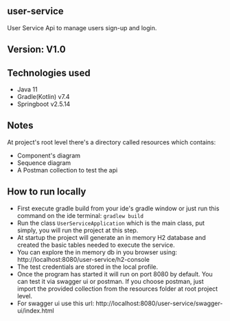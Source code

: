 ## user-service
User Service Api to manage users sign-up and login.

## Version: V1.0

## Technologies used
- Java 11
- Gradle(Kotlin) v7.4
- Springboot v2.5.14

## Notes
At project's root level there's a directory called resources which contains:
- Component's diagram
- Sequence diagram
- A Postman collection to test the api

## How to run locally
- First execute gradle build from your ide's gradle window or just run this command on the ide terminal: ```gradlew build```
- Run the class ```UserServiceApplication``` which is the main class, put simply, you will run the project at this step.
- At startup the project will generate an in memory H2 database and created the basic tables needed to execute the service.
- You can explore the in memory db in you browser using: http://localhost:8080/user-service/h2-console
- The test credentials are stored in the local profile.
- Once the program has started it will run on port 8080 by default. You can test it via swagger ui or postman.
If you choose postman, just import the provided collection from the resources folder at root project level.
- For swagger ui use this url: http://localhost:8080/user-service/swagger-ui/index.html
